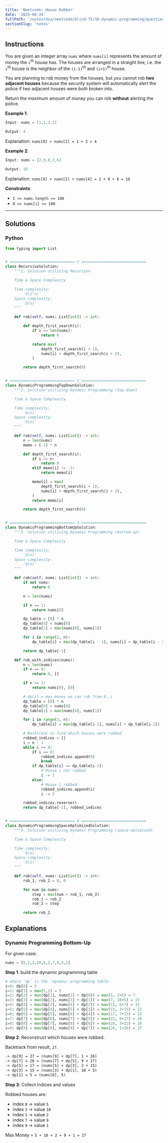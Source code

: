```yaml
---
title: 'Neetcode: House Robber'
date: '2025-08-24'
fullPath: '/notes/dsa/neetcode/blind-75/1D-dynamic-programming/question-02'
sectionSlug: 'notes'
---
```


## Instructions

You are given an integer array `nums` where `nums[i]` represents the amount of money the <code>i</code><sup>th</sup> house has. The houses are arranged in a straight line, i.e. the <code>i</code><sup>th</sup> house is the neighbor of the <code>(i-1)</code><sup>th</sup> and <code>(i+1)</code><sup>th</sup> house.

You are planning to rob money from the houses, but you cannot rob **two adjacent houses** because the security system will automatically alert the police if two adjacent houses were _both_ broken into.

Return the _maximum_ amount of money you can rob **without** alerting the police.

**Example 1**:

```java
Input: nums = [1,1,3,3]

Output: 4
```

Explanation: `nums[0] + nums[2] = 1 + 3 = 4`

**Example 2**:

```java
Input: nums = [2,9,8,3,6]

Output: 16
```

Explanation: `nums[0] + nums[2] + nums[4] = 2 + 8 + 6 = 16`

**Constraints**:

- `1 <= nums.length <= 100`
- `0 <= nums[i] <= 100`

---

## Solutions

### Python

```python
from typing import List


# ============================= 1 =============================
class RecursiveSolution:
    """1. Solution utilizing Recursion

    Time & Space Complexity

    Time complexity:
        `O(2^n)`
    Space complexity:
        `O(n)`
    """

    def rob(self, nums: List[int]) -> int:

        def depth_first_search(i):
            if i >= len(nums):
                return 0

            return max(
                depth_first_search(i + 1),
                nums[i] + depth_first_search(i + 2),
            )

        return depth_first_search(0)


# ============================= 2 =============================
class DynamicProgrammingTopDownSolution:
    """2. Solution utilizing Dynamic Programming (top-down)

    Time & Space Complexity

    Time complexity:
        `O(n)`
    Space complexity:
        `O(n)`
    """

    def rob(self, nums: List[int]) -> int:
        n = len(nums)
        memo = [-1] * n

        def depth_first_search(i):
            if i >= n:
                return 0
            elif memo[i] != -1:
                return memo[i]

            memo[i] = max(
                depth_first_search(i + 1),
                nums[i] + depth_first_search(i + 2),
            )
            return memo[i]

        return depth_first_search(0)


# ============================= 3 =============================
class DynamicProgrammingBottomUpSolution:
    """3. Solution utilizing Dynamic Programming (bottom-up)

    Time & Space Complexity

    Time complexity:
        `O(n)`
    Space complexity:
        `O(n)`
    """

    def rob(self, nums: List[int]) -> int:
        if not nums:
            return 0

        n = len(nums)

        if n == 1:
            return nums[0]

        dp_table = [0] * n
        dp_table[0] = nums[0]
        dp_table[1] = max(nums[0], nums[1])

        for i in range(2, n):
            dp_table[i] = max(dp_table[i - 1], nums[i] + dp_table[i - 2])

        return dp_table[-1]

    def rob_with_indices(nums):
        n = len(nums)
        if n == 0:
            return 0, []

        if n == 1:
            return nums[0], [0]

        # dp[i] = max money we can rob from 0..i
        dp_table = [0] * n
        dp_table[0] = nums[0]
        dp_table[1] = max(nums[0], nums[1])

        for i in range(2, n):
            dp_table[i] = max(dp_table[i-1], nums[i] + dp_table[i-2])

        # Backtrack to find which houses were robbed
        robbed_indices = []
        i = n - 1
        while i >= 0:
            if i == 0:
                robbed_indices.append(0)
                break
            if dp_table[i] == dp_table[i-1]:
                # House i not robbed
                i -= 1
            else:
                # House i robbed
                robbed_indices.append(i)
                i -= 2

        robbed_indices.reverse()
        return dp_table[-1], robbed_indices


# ============================= 4 =============================
class DynamicProgrammingSpaceOptimizedSolution:
    """4. Solution utilizing Dynamic Programming (space-optimized)

    Time & Space Complexity

    Time complexity:
        `O(n)`
    Space complexity:
        `O(1)`
    """

    def rob(self, nums: List[int]) -> int:
        rob_1, rob_2 = 0, 0

        for num in nums:
            step = max(num + rob_1, rob_2)
            rob_1 = rob_2
            rob_2 = step

        return rob_2

```

## Explanations

### Dynamic Programming Bottom-Up

For given case:

```python
nums = [5,1,2,10,6,2,7,9,3,1]
```

**Step 1**: build the dynamic programming table

```python
# where `dp` is the 'dynamic programming table'
i=0: dp[0] = 5
i=1: dp[1] = max(5,1) = 5
i=2: dp[2] = max(dp[1], nums[2] + dp[0]) = max(5, 2+5) = 7
i=3: dp[3] = max(dp[2], nums[3] + dp[1]) = max(7, 10+5) = 15
i=4: dp[4] = max(dp[3], nums[4] + dp[2]) = max(15, 6+7) = 15
i=5: dp[5] = max(dp[4], nums[5] + dp[3]) = max(15, 2+15) = 17
i=6: dp[6] = max(dp[5], nums[6] + dp[4]) = max(17, 7+15) = 22
i=7: dp[7] = max(dp[6], nums[7] + dp[5]) = max(22, 9+17) = 26
i=8: dp[8] = max(dp[7], nums[8] + dp[6]) = max(26, 3+22) = 26
i=9: dp[9] = max(dp[8], nums[9] + dp[7]) = max(26, 1+26) = 27
```

**Step 2**: Reconstruct which houses were robbed.

Backtrack from result, `27`.

```txt
-> dp[9] = 27 = (nums[9] + dp[7], 1 + 26)
-> dp[7] = 26 = (nums[7] + dp[5], 9 + 17)
-> dp[5] = 17 = (nums[5] + dp[3], 2 + 15)
-> dp[3] = 15 = (nums[3] + dp[1], 10 + 5)
-> dp[1] = 5 = (nums[0], 5)
```

**Step 3**: Collect indices and values

Robbed houses are:

- index `0` -> value `5`
- index `3` -> value `10`
- index `5` -> value `2`
- index `7` -> value `9`
- index `9` -> value `1`

Max Money = `5 + 10 + 2 + 9 + 1 = 27`
